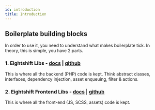 ```yaml
---
id: introduction
title: Introduction
---
```


## Boilerplate building blocks

In order to use it, you need to understand what makes boilerplate tick. In theory, this is simple, you have 2 parts.

### 1. Eightshift Libs - [docs](libs.md) | [github](https://github.com/infinum/eightshift-libs)

This is where all the backend (PHP) code is kept. Think abstract classes, interfaces, dependency injection, asset enqueuing, filter & actions.

### 2. Eightshift Frontend Libs - [docs](frontend-libs.md) | [github](https://github.com/infinum/eightshift-frontend-libs)

This is where all the front-end (JS, SCSS, assets) code is kept.

<div class="legacy-badge legacy-badge--v4"></div>
